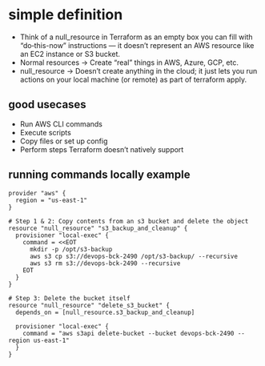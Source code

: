 # simple definition 
* Think of a null_resource in Terraform as an empty box you can fill with “do‑this-now” instructions — it doesn’t represent an AWS resource like an EC2 instance or S3 bucket.
* Normal resources → Create “real” things in AWS, Azure, GCP, etc.
* null_resource → Doesn’t create anything in the cloud; it just lets you run actions on your local machine (or remote) as part of terraform apply.

## good usecases 
* Run AWS CLI commands
* Execute scripts
* Copy files or set up config
* Perform steps Terraform doesn’t natively support

## running commands locally example
```
provider "aws" {
  region = "us-east-1"
}

# Step 1 & 2: Copy contents from an s3 bucket and delete the object
resource "null_resource" "s3_backup_and_cleanup" {
  provisioner "local-exec" {
    command = <<EOT
      mkdir -p /opt/s3-backup
      aws s3 cp s3://devops-bck-2490 /opt/s3-backup/ --recursive
      aws s3 rm s3://devops-bck-2490 --recursive
    EOT
  }
}

# Step 3: Delete the bucket itself
resource "null_resource" "delete_s3_bucket" {
  depends_on = [null_resource.s3_backup_and_cleanup]

  provisioner "local-exec" {
    command = "aws s3api delete-bucket --bucket devops-bck-2490 --region us-east-1"
  }
}
```
